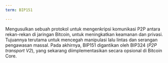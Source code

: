 ```yaml
---
term: BIP151

---
```

Mengusulkan sebuah protokol untuk mengenkripsi komunikasi P2P antara rekan-rekan di jaringan Bitcoin, untuk meningkatkan keamanan dan privasi. Tujuannya terutama untuk mencegah manipulasi lalu lintas dan serangan pengawasan massal. Pada akhirnya, BIP151 digantikan oleh BIP324 (*P2P transport V2*), yang sekarang diimplementasikan secara opsional di Bitcoin Core.